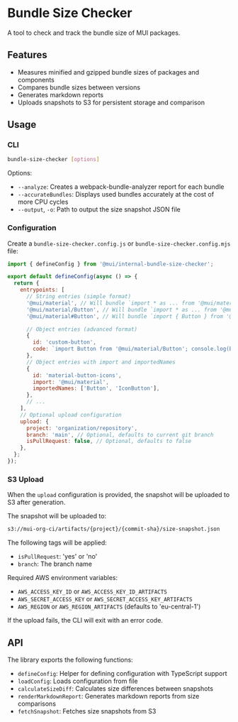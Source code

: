 # Bundle Size Checker

A tool to check and track the bundle size of MUI packages.

## Features

- Measures minified and gzipped bundle sizes of packages and components
- Compares bundle sizes between versions
- Generates markdown reports
- Uploads snapshots to S3 for persistent storage and comparison

## Usage

### CLI

```bash
bundle-size-checker [options]
```

Options:

- `--analyze`: Creates a webpack-bundle-analyzer report for each bundle
- `--accurateBundles`: Displays used bundles accurately at the cost of more CPU cycles
- `--output`, `-o`: Path to output the size snapshot JSON file

### Configuration

Create a `bundle-size-checker.config.js` or `bundle-size-checker.config.mjs` file:

```js
import { defineConfig } from '@mui/internal-bundle-size-checker';

export default defineConfig(async () => {
  return {
    entrypoints: [
      // String entries (simple format)
      '@mui/material', // Will bundle `import * as ... from '@mui/material'`
      '@mui/material/Button', // Will bundle `import * as ... from '@mui/material/Button'`
      '@mui/material#Button', // Will bundle `import { Button } from '@mui/material'`

      // Object entries (advanced format)
      {
        id: 'custom-button',
        code: `import Button from '@mui/material/Button'; console.log(Button);`,
      },
      // Object entries with import and importedNames
      {
        id: 'material-button-icons',
        import: '@mui/material',
        importedNames: ['Button', 'IconButton'],
      },
      // ...
    ],
    // Optional upload configuration
    upload: {
      project: 'organization/repository',
      branch: 'main', // Optional, defaults to current git branch
      isPullRequest: false, // Optional, defaults to false
    },
  };
});
```

### S3 Upload

When the `upload` configuration is provided, the snapshot will be uploaded to S3 after generation.

The snapshot will be uploaded to:

```bash
s3://mui-org-ci/artifacts/{project}/{commit-sha}/size-snapshot.json
```

The following tags will be applied:

- `isPullRequest`: 'yes' or 'no'
- `branch`: The branch name

Required AWS environment variables:

- `AWS_ACCESS_KEY_ID` or `AWS_ACCESS_KEY_ID_ARTIFACTS`
- `AWS_SECRET_ACCESS_KEY` or `AWS_SECRET_ACCESS_KEY_ARTIFACTS`
- `AWS_REGION` or `AWS_REGION_ARTIFACTS` (defaults to 'eu-central-1')

If the upload fails, the CLI will exit with an error code.

## API

The library exports the following functions:

- `defineConfig`: Helper for defining configuration with TypeScript support
- `loadConfig`: Loads configuration from file
- `calculateSizeDiff`: Calculates size differences between snapshots
- `renderMarkdownReport`: Generates markdown reports from size comparisons
- `fetchSnapshot`: Fetches size snapshots from S3
